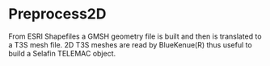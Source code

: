 # Preprocess2D

From ESRI Shapefiles a GMSH geometry file is built and then is translated to a T3S mesh file. 
2D T3S meshes are read by BlueKenue(R) thus useful to build a Selafin TELEMAC object.
